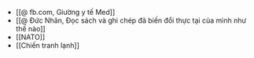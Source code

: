- [[@ fb.com, Giường y tế Med]]
- [[@ Đức Nhân, Đọc sách và ghi chép đã biến đổi thực tại của mình như thế nào]]
- [[NATO]]
- [[Chiến tranh lạnh]]
